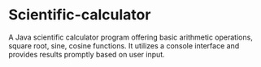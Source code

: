 # Scientific-calculator
A Java scientific calculator program offering basic arithmetic operations, square root, sine, cosine functions. It utilizes a console interface and provides results promptly based on user input.
